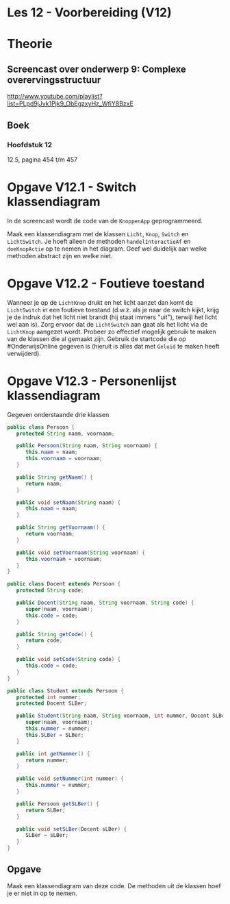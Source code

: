 Les 12 - Voorbereiding (V12)
===

# Theorie

## Screencast over onderwerp 9: Complexe overervingsstructuur

<http://www.youtube.com/playlist?list=PLpd9jJvk1Pjk9_ObEgzxyHz_WfiY8BzxE>

## Boek

### Hoofdstuk 12

12.5, pagina 454 t/m 457


# Opgave V12.1 - Switch klassendiagram

In de screencast wordt de code van de `KnoppenApp` geprogrammeerd.

Maak een klassendiagram met de klassen `Licht`, `Knop`, `Switch` en `LichtSwitch`. Je hoeft alleen de methoden `handelInteractieAf` en `doeKnopActie` op te nemen in het diagram. Geef wel duidelijk aan welke methoden abstract zijn en welke niet.


# Opgave V12.2 - Foutieve toestand 

Wanneer je op de `LichtKnop` drukt en het licht aanzet dan komt de `LichtSwitch` in een foutieve toestand (d.w.z. als je naar de switch kijkt, krijg je de indruk dat het licht niet brandt (hij staat immers "uit"), terwijl het licht wel aan is). Zorg ervoor dat de `LichtSwitch` aan gaat als het licht via de `LichtKnop` aangezet wordt. Probeer zo effectief mogelijk gebruik te maken van de klassen die al gemaakt zijn. Gebruik de startcode die op \#OnderwijsOnline gegeven is (hieruit is alles dat met `Geluid` te maken heeft verwijderd).


# Opgave V12.3 - Personenlijst klassendiagram

Gegeven onderstaande drie klassen

```java
public class Persoon {
   protected String naam, voornaam;

   public Persoon(String naam, String voornaam) {
      this.naam = naam;
      this.voornaam = voornaam;
   }

   public String getNaam() {
      return naam;
   }

   public void setNaam(String naam) {
      this.naam = naam;
   }

   public String getVoornaam() {
      return voornaam;
   }

   public void setVoornaam(String voornaam) {
      this.voornaam = voornaam;
   }
}

public class Docent extends Persoon {
   protected String code;

   public Docent(String naam, String voornaam, String code) {
      super(naam, voornaam);
      this.code = code;
   }

   public String getCode() {
      return code;
   }

   public void setCode(String code) {
      this.code = code;
   }
}

public class Student extends Persoon {
   protected int nummer;
   protected Docent SLBer;

   public Student(String naam, String voornaam, int nummer, Docent SLBer) {
      super(naam, voornaam);
      this.nummer = nummer;
      this.SLBer = SLBer;
   }

   public int getNummer() {
      return nummer;
   }

   public void setNummer(int nummer) {
      this.nummer = nummer;
   }

   public Persoon getSLBer() {
      return SLBer;
   }

   public void setSLBer(Docent sLBer) {
      SLBer = sLBer;
   }
}
```

## Opgave 

Maak een klassendiagram van deze code. De methoden uit de klassen hoef je er niet in op te nemen.
